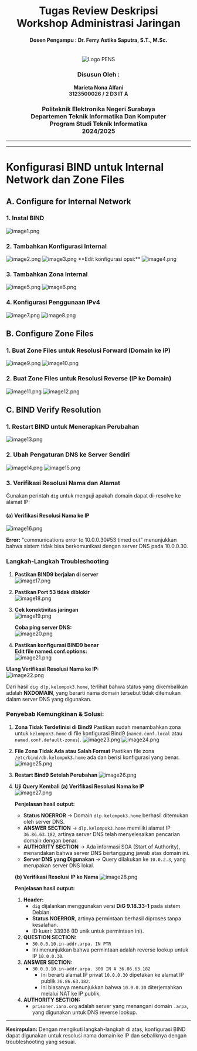 <div align="center">
    <h1 style="text-align: center;font-weight: bold">Tugas Review Deskripsi<br>Workshop Administrasi Jaringan</h1>
    <h4 style="text-align: center;">Dosen Pengampu : Dr. Ferry Astika Saputra, S.T., M.Sc.</h4>
</div>
<br />
<div align="center">
    <img src="Week1/Assets/Logo_PENS.png" alt="Logo PENS">
    <h3 style="text-align: center;">Disusun Oleh : </h3>
    <p style="text-align: center;">
        <strong>Marieta Nona Alfani</strong><br>
        <strong>3123500026 / 2 D3 IT A</strong><br>
    </p>

<h3>Politeknik Elektronika Negeri Surabaya<br>Departemen Teknik
Informatika Dan Komputer<br>Program Studi Teknik Informatika<br>2024/2025</h3>
    <hr>
    <hr>
</div>

# Konfigurasi BIND untuk Internal Network dan Zone Files

## A. Configure for Internal Network

### 1. Instal BIND
<img src="Week 4/Assets/1.png" alt="image1.png">

### 2. Tambahkan Konfigurasi Internal
<img src="Week 4/Assets/2.png" alt="image2.png">
<img src="Week 4/Assets/3.png" alt="image3.png">
**Edit konfigurasi opsi:**
<img src="Week 4/Assets/4.png" alt="image4.png">

### 3. Tambahkan Zona Internal
<img src="Week 4/Assets/5.png" alt="image5.png">
<img src="Week 4/Assets/6.png" alt="image6.png">

### 4. Konfigurasi Penggunaan IPv4
<img src="Week 4/Assets/7.png" alt="image7.png">
<img src="Week 4/Assets/8.png" alt="image8.png">

## B. Configure Zone Files

### 1. Buat Zone Files untuk Resolusi Forward (Domain ke IP)
<img src="Week 4/Assets/9.png" alt="image9.png">
<img src="Week 4/Assets/10.png" alt="image10.png">

### 2. Buat Zone Files untuk Resolusi Reverse (IP ke Domain)
<img src="Week 4/Assets/11.png" alt="image11.png">
<img src="Week 4/Assets/12.png" alt="image12.png">

## C. BIND Verify Resolution

### 1. Restart BIND untuk Menerapkan Perubahan
<img src="Week 4/Assets/13.png" alt="image13.png">

### 2. Ubah Pengaturan DNS ke Server Sendiri
<img src="Week 4/Assets/14.png" alt="image14.png">
<img src="Week 4/Assets/15.png" alt="image15.png">

### 3. Verifikasi Resolusi Nama dan Alamat
Gunakan perintah `dig` untuk menguji apakah domain dapat di-resolve ke alamat IP:

#### (a) Verifikasi Resolusi Nama ke IP
<img src="Week 4/Assets/16.png" alt="image16.png">

**Error:** "communications error to 10.0.0.30#53 timed out" menunjukkan bahwa sistem tidak bisa berkomunikasi dengan server DNS pada 10.0.0.30.

### Langkah-Langkah Troubleshooting
1. **Pastikan BIND9 berjalan di server**  
   <img src="Week 4/Assets/17.png" alt="image17.png">

2. **Pastikan Port 53 tidak diblokir**  
   <img src="Week 4/Assets/18.png" alt="image18.png">

3. **Cek konektivitas jaringan**  
   <img src="Week 4/Assets/19.png" alt="image19.png">
   
   **Coba ping server DNS:**  
   <img src="Week 4/Assets/20.png" alt="image20.png">

4. **Pastikan konfigurasi BIND9 benar**  
   **Edit file named.conf.options:**  
   <img src="Week 4/Assets/21.png" alt="image21.png">

**Ulang Verifikasi Resolusi Nama ke IP:**  
<img src="Week 4/Assets/22.png" alt="image22.png">

Dari hasil `dig dlp.kelompok3.home`, terlihat bahwa status yang dikembalikan adalah **NXDOMAIN**, yang berarti nama domain tersebut tidak ditemukan dalam server DNS yang digunakan.

### Penyebab Kemungkinan & Solusi:
1. **Zona Tidak Terdefinisi di Bind9**
   Pastikan sudah menambahkan zona untuk `kelompok3.home` di file konfigurasi Bind9 (`named.conf.local` atau `named.conf.default-zones`).
   <img src="Week 4/Assets/23.png" alt="image23.png">
   <img src="Week 4/Assets/24.png" alt="image24.png">

2. **File Zona Tidak Ada atau Salah Format**
   Pastikan file zona `/etc/bind/db.kelompok3.home` ada dan berisi konfigurasi yang benar.
   <img src="Week 4/Assets/25.png" alt="image25.png">

3. **Restart Bind9 Setelah Perubahan**
   <img src="Week 4/Assets/26.png" alt="image26.png">

4. **Uji Query Kembali**
   **(a) Verifikasi Resolusi Nama ke IP**  
   <img src="Week 4/Assets/27.png" alt="image27.png">

   **Penjelasan hasil output:**
   - **Status NOERROR** → Domain `dlp.kelompok3.home` berhasil ditemukan oleh server DNS.
   - **ANSWER SECTION** → `dlp.kelompok3.home` memiliki alamat IP `36.86.63.182`, artinya server DNS telah menyelesaikan pencarian domain dengan benar.
   - **AUTHORITY SECTION** → Ada informasi SOA (Start of Authority), menandakan bahwa server DNS bertanggung jawab atas domain ini.
   - **Server DNS yang Digunakan** → Query dilakukan ke `10.0.2.3`, yang merupakan server DNS lokal.

   **(b) Verifikasi Resolusi IP ke Nama**
   <img src="Week 4/Assets/28.png" alt="image28.png">

   **Penjelasan hasil output:**
   1. **Header:**
      - `dig` dijalankan menggunakan versi **DiG 9.18.33-1** pada sistem Debian.
      - **Status NOERROR**, artinya permintaan berhasil diproses tanpa kesalahan.
      - ID kueri: 33936 (ID unik untuk permintaan ini).
   2. **QUESTION SECTION:**
      - `30.0.0.10.in-addr.arpa. IN PTR`
      - Ini menunjukkan bahwa permintaan adalah reverse lookup untuk IP `10.0.0.30`.
   3. **ANSWER SECTION:**
      - `30.0.0.10.in-addr.arpa. 300 IN A 36.86.63.182`
        - Ini berarti alamat IP privat `10.0.0.30` dipetakan ke alamat IP publik `36.86.63.182`.
        - Ini biasanya menunjukkan bahwa `10.0.0.30` diterjemahkan melalui NAT ke IP publik.
   4. **AUTHORITY SECTION:**
      - `prisoner.iana.org` adalah server yang menangani domain `.arpa`, yang digunakan untuk DNS reverse lookup.

---

**Kesimpulan:** Dengan mengikuti langkah-langkah di atas, konfigurasi BIND dapat digunakan untuk resolusi nama domain ke IP dan sebaliknya dengan troubleshooting yang sesuai.


